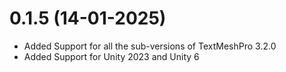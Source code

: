 # 0.1.5 (14-01-2025)
- Added Support for all the sub-versions of TextMeshPro 3.2.0
- Added Support for Unity 2023 and Unity 6
